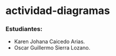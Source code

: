 # actividad-diagramas

### Estudiantes:
- Karen Johana Caicedo Arias.
- Oscar Guillermo Sierra Lozano.
